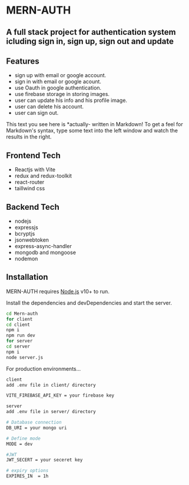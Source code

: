 # MERN-AUTH
## A full stack project for authentication system icluding sign in, sign up, sign out  and update


## Features

- sign up with email or google account. 
- sign in with email or google acount.
- use Oauth in google authentication.
- use firebase storage in storing images.
- user can update his info and his profile image.
- user can delete his account.
- user can sign out.



This text you see here is *actually- written in Markdown! To get a feel
for Markdown's syntax, type some text into the left window and
watch the results in the right.

## Frontend Tech
- Reactjs with Vite
- redux and redux-toolkit 
- react-router
- taillwind css
## Backend Tech
- nodejs 
- expressjs 
- bcryptjs
- jsonwebtoken
- express-async-handler
- mongodb and mongoose
- nodemon
## Installation

MERN-AUTH requires [Node.js](https://nodejs.org/) v10+ to run.

Install the dependencies and devDependencies and start the server.

```sh
cd Mern-auth
for client
cd client 
npm i
npm run dev
for server
cd server 
npm i 
node server.js
```

For production environments...
```sh
client 
add .env file in client/ directory 

VITE_FIREBASE_API_KEY = your firebase key

server 
add .env file in server/ directory 

# Database connection
DB_URI = your mongo uri

# Define mode 
MODE = dev

#JWT 
JWT_SECERT = your seceret key 

# expiry options 
EXPIRES_IN  = 1h
```










